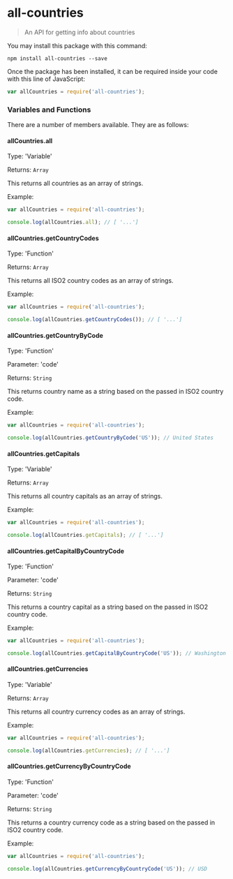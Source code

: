 # all-countries
> An API for getting info about countries

You may install this package with this command:

```shell
npm install all-countries --save
```

Once the package has been installed, it can be required inside your code with this line of JavaScript:

```js
var allCountries = require('all-countries');
```
### Variables and Functions

There are a number of members available. They are as follows:


#### allCountries.all
Type: 'Variable'

Returns: `Array`

This returns all countries as an array of strings.

Example:
```js
var allCountries = require('all-countries');

console.log(allCountries.all); // [ '...']
```


#### allCountries.getCountryCodes
Type: 'Function'

Returns: `Array`

This returns all  ISO2 country codes as an array of strings.

Example:
```js
var allCountries = require('all-countries');

console.log(allCountries.getCountryCodes()); // [ '...']
```


#### allCountries.getCountryByCode
Type: 'Function'

Parameter: 'code'

Returns: `String`

This returns country name as a string based on the passed in ISO2 country code.

Example:
```js
var allCountries = require('all-countries');

console.log(allCountries.getCountryByCode('US')); // United States
```


#### allCountries.getCapitals
Type: 'Variable'

Returns: `Array`

This returns all country capitals as an array of strings.

Example:
```js
var allCountries = require('all-countries');

console.log(allCountries.getCapitals); // [ '...']
```


#### allCountries.getCapitalByCountryCode
Type: 'Function'

Parameter: 'code'

Returns: `String`

This returns a country capital as a string based on the passed in ISO2 country code.

Example:
```js
var allCountries = require('all-countries');

console.log(allCountries.getCapitalByCountryCode('US')); // Washington
```


#### allCountries.getCurrencies
Type: 'Variable'

Returns: `Array`

This returns all country currency codes as an array of strings.

Example:
```js
var allCountries = require('all-countries');

console.log(allCountries.getCurrencies); // [ '...']
```


#### allCountries.getCurrencyByCountryCode
Type: 'Function'

Parameter: 'code'

Returns: `String`

This returns a country currency code as a string based on the passed in ISO2 country code.

Example:
```js
var allCountries = require('all-countries');

console.log(allCountries.getCurrencyByCountryCode('US')); // USD
```
